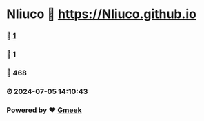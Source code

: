 # Nliuco :link: https://Nliuco.github.io 
### :page_facing_up: [1](https://Nliuco.github.io/tag.html) 
### :speech_balloon: 1 
### :hibiscus: 468 
### :alarm_clock: 2024-07-05 14:10:43 
### Powered by :heart: [Gmeek](https://github.com/Meekdai/Gmeek)
